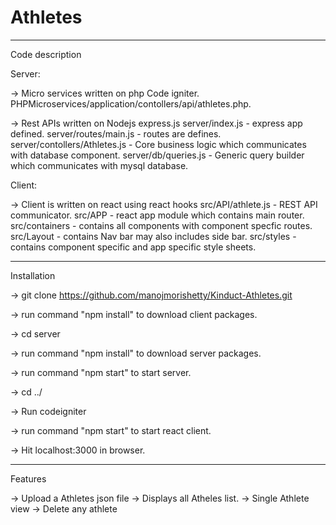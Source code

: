 # Athletes

------------------------------------------------------------------------------------------------------

Code description

Server: 

-> Micro services written on php Code igniter.
    PHPMicroservices/application/contollers/api/athletes.php.

-> Rest APIs written on Nodejs express.js 
    server/index.js - express app defined.
    server/routes/main.js - routes are defines.
    server/contollers/Athletes.js - Core business logic which communicates with database component.
    server/db/queries.js - Generic query builder which communicates with mysql database.

Client:

-> Client is written on react using react hooks
    src/API/athlete.js - REST API communicator.
    src/APP - react app module which contains main router.
    src/containers - contains all components with component specfic routes.
    src/Layout - contains Nav bar may also includes side bar.
    src/styles - contains component specific and app specific style sheets.

--------------------------------------------------------------------------------------------------------
    

Installation

-> git clone https://github.com/manojmorishetty/Kinduct-Athletes.git

-> run command "npm install" to download client packages.

-> cd server

-> run command "npm install" to download server packages.

-> run command "npm start" to start server.

-> cd ../

-> Run codeigniter

-> run command "npm start" to start react client.

-> Hit localhost:3000 in browser.

-----------------------------------------------------------------------------------------------------------

Features

-> Upload a Athletes json file
-> Displays all Atheles list.
-> Single Athlete view
-> Delete any athlete
